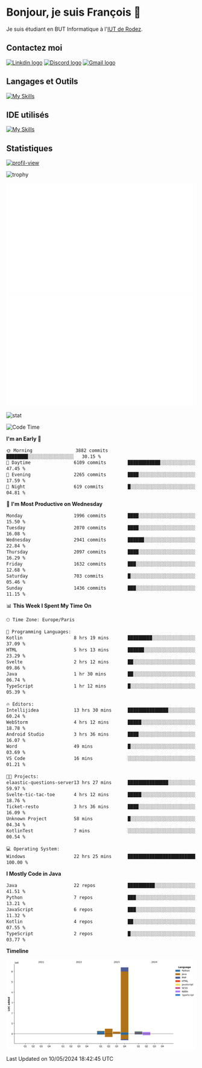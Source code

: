 # Bonjour, je suis François 👋

Je suis étudiant en BUT Informatique à l'[IUT de Rodez](https://iut-rodez.fr).

## Contactez moi

<p>
<a href="https://www.linkedin.com/in/fran%C3%A7ois-de-saint-palais-00985327a/" target="blank"><img src="https://img.shields.io/badge/LinkedIn-0077B5?style=for-the-badge&logo=linkedin&logoColor=white" alt="Linkdin logo"/></a>
<a href="https://discord.gg/francis389" target="blank"><img src="https://img.shields.io/badge/Discord-7289DA?style=for-the-badge&logo=discord&logoColor=white" alt="Discord logo" /></a>
<a href="mailto:francois-sp@gmx.fr" target="blank"><img src="https://img.shields.io/badge/Gmail-D14836?style=for-the-badge&logo=gmail&logoColor=white" alt="Gmail logo"/></a> 
</p>

## Langages et Outils

[![My Skills](https://skillicons.dev/icons?i=java,py,kotlin,spring,git,html,css,sass,svelte,vue,angular,react,bootstrap,ts,jquery,js,php,mysql,sqlite,grafana,linux,windows,figma,postman)](https://skillicons.dev)

## IDE utilisés

[![My Skills](https://skillicons.dev/icons?i=idea,phpstorm,pycharm,androidstudio,vscode,webstorm,eclipse)](https://skillicons.dev)

## Statistiques

[![profil-view](https://komarev.com/ghpvc/?username=francois389&label=Profile%20views&color=0e75b6&style=flat)](https://github.com/ryo-ma/github-profile-trophy)

![trophy](https://github-profile-trophy.vercel.app/?username=Francois389&theme=onedark&column=-1)

![top-lang](https://raw.githubusercontent.com/Francois389/github-stat/master/generated/languages.svg#gh-dark-mode-only)
![](https://raw.githubusercontent.com/Francois389/github-stat/master/generated/overview.svg#gh-dark-mode-only)

![stat](https://github-readme-stats.vercel.app/api?username=francois389&show_icons=true&locale=fr&theme=onedark)

<!--START_SECTION:waka-->
![Code Time](http://img.shields.io/badge/Code%20Time-214%20hrs%2026%20mins-blue)

**I'm an Early 🐤** 

```text
🌞 Morning                3882 commits        ████████░░░░░░░░░░░░░░░░░   30.15 % 
🌆 Daytime                6109 commits        ████████████░░░░░░░░░░░░░   47.45 % 
🌃 Evening                2265 commits        ████░░░░░░░░░░░░░░░░░░░░░   17.59 % 
🌙 Night                  619 commits         █░░░░░░░░░░░░░░░░░░░░░░░░   04.81 % 
```
📅 **I'm Most Productive on Wednesday** 

```text
Monday                   1996 commits        ████░░░░░░░░░░░░░░░░░░░░░   15.50 % 
Tuesday                  2070 commits        ████░░░░░░░░░░░░░░░░░░░░░   16.08 % 
Wednesday                2941 commits        ██████░░░░░░░░░░░░░░░░░░░   22.84 % 
Thursday                 2097 commits        ████░░░░░░░░░░░░░░░░░░░░░   16.29 % 
Friday                   1632 commits        ███░░░░░░░░░░░░░░░░░░░░░░   12.68 % 
Saturday                 703 commits         █░░░░░░░░░░░░░░░░░░░░░░░░   05.46 % 
Sunday                   1436 commits        ███░░░░░░░░░░░░░░░░░░░░░░   11.15 % 
```


📊 **This Week I Spent My Time On** 

```text
🕑︎ Time Zone: Europe/Paris

💬 Programming Languages: 
Kotlin                   8 hrs 19 mins       █████████░░░░░░░░░░░░░░░░   37.09 % 
HTML                     5 hrs 13 mins       ██████░░░░░░░░░░░░░░░░░░░   23.29 % 
Svelte                   2 hrs 12 mins       ██░░░░░░░░░░░░░░░░░░░░░░░   09.86 % 
Java                     1 hr 30 mins        ██░░░░░░░░░░░░░░░░░░░░░░░   06.74 % 
TypeScript               1 hr 12 mins        █░░░░░░░░░░░░░░░░░░░░░░░░   05.39 % 

🔥 Editors: 
Intellijidea             13 hrs 30 mins      ███████████████░░░░░░░░░░   60.24 % 
WebStorm                 4 hrs 12 mins       █████░░░░░░░░░░░░░░░░░░░░   18.78 % 
Android Studio           3 hrs 36 mins       ████░░░░░░░░░░░░░░░░░░░░░   16.07 % 
Word                     49 mins             █░░░░░░░░░░░░░░░░░░░░░░░░   03.69 % 
VS Code                  16 mins             ░░░░░░░░░░░░░░░░░░░░░░░░░   01.21 % 

🐱‍💻 Projects: 
elaastic-questions-server13 hrs 27 mins      ███████████████░░░░░░░░░░   59.97 % 
Svelte-tic-tac-toe       4 hrs 12 mins       █████░░░░░░░░░░░░░░░░░░░░   18.76 % 
Ticket-resto             3 hrs 36 mins       ████░░░░░░░░░░░░░░░░░░░░░   16.09 % 
Unknown Project          58 mins             █░░░░░░░░░░░░░░░░░░░░░░░░   04.34 % 
KotlinTest               7 mins              ░░░░░░░░░░░░░░░░░░░░░░░░░   00.54 % 

💻 Operating System: 
Windows                  22 hrs 25 mins      █████████████████████████   100.00 % 
```

**I Mostly Code in Java** 

```text
Java                     22 repos            ██████████░░░░░░░░░░░░░░░   41.51 % 
Python                   7 repos             ███░░░░░░░░░░░░░░░░░░░░░░   13.21 % 
JavaScript               6 repos             ███░░░░░░░░░░░░░░░░░░░░░░   11.32 % 
Kotlin                   4 repos             ██░░░░░░░░░░░░░░░░░░░░░░░   07.55 % 
TypeScript               2 repos             █░░░░░░░░░░░░░░░░░░░░░░░░   03.77 % 
```



**Timeline**

![Lines of Code chart](https://raw.githubusercontent.com/Francois389/Francois389/main/assets/bar_graph.png)


 Last Updated on 10/05/2024 18:42:45 UTC
<!--END_SECTION:waka-->
